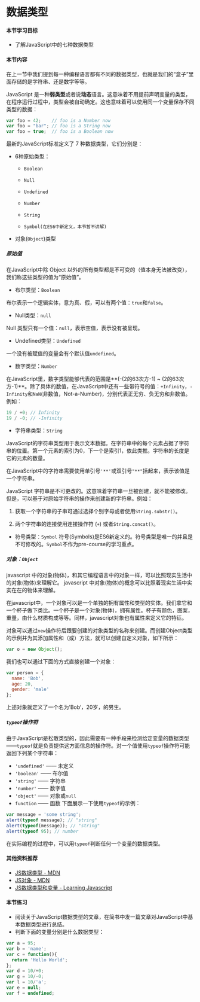 # 数据类型

#### 本节学习目标

* 了解JavaScript中的七种数据类型

#### 本节内容

在上一节中我们提到每一种编程语言都有不同的数据类型，也就是我们的“盒子”里面存储的是字符串、还是数字等等。

JavaScript 是一种**弱类型**或者说**动态**语言。这意味着不用提前声明变量的类型，在程序运行过程中，类型会被自动确定。这也意味着可以使用同一个变量保存不同类型的数据：

```JavaScript
var foo = 42;    // foo is a Number now
var foo = "bar"; // foo is a String now
var foo = true;  // foo is a Boolean now
```

最新的JavaScript标准定义了 7 种数据类型，它们分别是：

* 6种原始类型：

  * `Boolean`

  * `Null`

  * `Undefined`

  * `Number`

  * `String`

  * `Symbol(在ES6中新定义，本节暂不讲解)`

* 对象\(`Object`\)类型

##### 原始值

在JavaScript中除 Object 以外的所有类型都是不可变的（值本身无法被改变），我们称这些类型的值为“原始值”。

* 布尔类型：`Boolean`

布尔表示一个逻辑实体，意为真、假，可以有两个值：`true`和`false`。

* Null类型：`null`

Null 类型只有一个值：`null`，表示空值，表示没有被呈现。

* Undefined类型：`Undefined`

一个没有被赋值的变量会有个默认值`undefined`。

* 数字类型：`Number`

在JavaScript里，数字类型能够代表的范围是**\(-\(2的63次方-1\) ~ \(2的63次方-1\)**。除了具体的数值，在JavaScript中还有一些带符号的值：`+Infinity`，`-Infinity`和`NaN`\(非数值，Not-a-Number\)，分别代表正无穷、负无穷和非数值。例如：

```JavaScript
19 / +0; // Infinity
19 / -0; // -Infinity
```

* 字符串类型：`String`

JavaScript的字符串类型用于表示文本数据。在字符串中的每个元素占据了字符串的位置。第一个元素的索引为0，下一个是索引1，依此类推。字符串的长度是它的元素的数量。

在JavaScript中的字符串需要使用单引号`'**'`或双引号`"**"`括起来，表示该值是一个字符串。

JavaScript 字符串是不可更改的。这意味着字符串一旦被创建，就不能被修改。但是，可以基于对原始字符串的操作来创建新的字符串。例如：

1. 获取一个字符串的子串可通过选择个别字母或者使用`String.substr()`。

2. 两个字符串的连接使用连接操作符 \(`+`\) 或者`String.concat()`。


* 符号类型：`Symbol`
符号(Symbols)是ES6新定义的。符号类型是唯一的并且是不可修改的。`Symbol`不作为pre-course的学习重点。

##### 对象：`Object`
javascript 中的对象(物体)，和其它编程语言中的对象一样，可以比照现实生活中的对象(物体)来理解它。 javascript 中对象(物体)的概念可以比照着现实生活中实实在在的物体来理解。

在javascript中，一个对象可以是一个单独的拥有属性和类型的实体。我们拿它和一个杯子做下类比。一个杯子是一个对象(物体)，拥有属性。杯子有颜色，图案，重量，由什么材质构成等等。同样，javascript对象也有属性来定义它的特征。

对象可以通过`new`操作符后跟要创建的对象类型的名称来创建。而创建Object类型的示例并为其添加属性和（或）方法，就可以创建自定义对象，如下所示：
```JavaScript
var o = new Object();
```
我们也可以通过下面的方式直接创建一个对象：
```JavaScript
var person = {
  name: 'Bob',
  age: 20,
  gender: 'male'
};
```
上述对象就定义了一个名为’Bob‘，20岁，的男生。

##### `typeof`操作符
由于JavaScript是松散类型的，因此需要有一种手段来检测给定变量的数据类型——`typeof`就是负责提供这方面信息的操作符。对一个值使用`typeof`操作符可能返回下列某个字符串：
* `'undefined'` —— 未定义
* `'boolean'` —— 布尔值
* `'string'` —— 字符串
* `'number'` —— 数字值
* `'object'` —— 对象或`null`
* `function` —— 函数
下面展示一下使用`typeof`的示例：
```JavaScript
var message = 'some string';
alert(typeof message); // "string"
alert(typeof(message)); // "string"
alert(typeof 95); // number
```
在实际编程的过程中，可以用`typeof`判断任何一个变量的数据类型。

#### 其他资料推荐
* [JS数据类型 - MDN](https://developer.mozilla.org/zh-CN/docs/Web/JavaScript/Data_structures)
* [JS对象 - MDN](https://developer.mozilla.org/zh-CN/docs/Web/JavaScript/Guide/Working_with_Objects)
* [JS数据类型和变量 - Learning Javascript](http://archive.oreilly.com/pub/a/javascript/excerpts/learning-javascript/javascript-datatypes-variables.html)

#### 本节练习
* 阅读关于JavaScript数据类型的文章，在简书中发一篇文章对JavaScript中基本数据类型进行总结。
* 判断下面的变量分别是什么数据类型：
```JavaScript
var a = 95;
var b = 'name';
var c = function(){
  return 'Hello World';
};
var d = 10/+0;
var g = 10/-0;
var l = 10/'a';
var e = null;
var f = undefined;
```